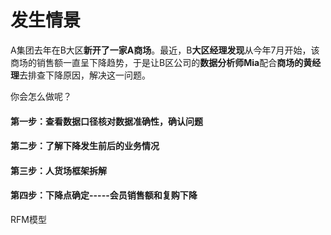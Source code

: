 # 发生情景

​		A集团去年在B大区**新开了一家A商场**。最近，B**大区经理发现**从今年7月开始，该商场的销售额一直呈下降趋势，于是让B区公司的**数据分析师Mia**配合**商场的黄经理**去排查下降原因，解决这一问题。

你会怎么做呢？



#### 第一步：查看数据口径核对数据准确性，确认问题

#### 第二步：了解下降发生前后的业务情况

#### 第三步：人货场框架拆解

#### 第四步：下降点确定-----会员销售额和复购下降

RFM模型